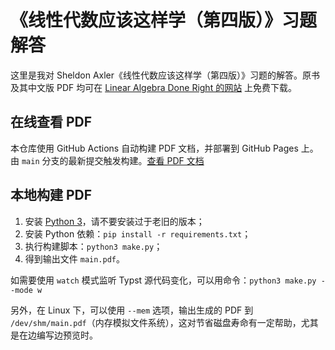 # 《线性代数应该这样学（第四版）》习题解答

这里是我对 Sheldon Axler《线性代数应该这样学（第四版）》习题的解答。原书及其中文版 PDF 均可在 [Linear Algebra Done Right 的网站](https://linear.axler.net/) 上免费下载。

## 在线查看 PDF

本仓库使用 GitHub Actions 自动构建 PDF 文档，并部署到 GitHub Pages 上。由 `main` 分支的最新提交触发构建。[查看 PDF 文档](https://szdytom.github.io/LADRSolutions/main.pdf)

## 本地构建 PDF

1. 安装 [Python 3](https://www.python.org/downloads/)，请不要安装过于老旧的版本；
1. 安装 Python 依赖：`pip install -r requirements.txt`；
1. 执行构建脚本：`python3 make.py`；
1. 得到输出文件 `main.pdf`。

如需要使用 `watch` 模式监听 Typst 源代码变化，可以用命令：`python3 make.py --mode w`

另外，在 Linux 下，可以使用 `--mem` 选项，输出生成的 PDF 到 `/dev/shm/main.pdf`（内存模拟文件系统），这对节省磁盘寿命有一定帮助，尤其是在边编写边预览时。

